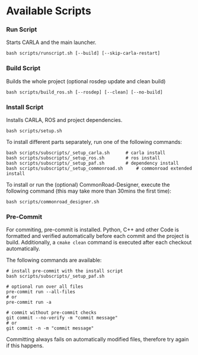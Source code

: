 # Available Scripts

### Run Script

Starts CARLA and the main launcher.

```
bash scripts/runscript.sh [--build] [--skip-carla-restart]
```

### Build Script

Builds the whole project (optional rosdep update and clean build)

```
bash scripts/build_ros.sh [--rosdep] [--clean] [--no-build]
```

### Install Script

Installs CARLA, ROS and project dependencies.

```
bash scripts/setup.sh
```

To install different parts separately, run one of the following commands:

```
bash scripts/subscripts/_setup_carla.sh      # carla install
bash scripts/subscripts/_setup_ros.sh        # ros install
bash scripts/subscripts/_setup_paf.sh        # dependency install
bash scripts/subscripts/_setup_commonroad.sh     # commonroad extended install
```

To install or run the (optional) CommonRoad-Designer, execute the following command (this may take more than 30mins the first time):

```
bash scripts/commonroad_designer.sh
```

### Pre-Commit

For commiting, pre-commit is installed. Python, C++ and other Code is formatted and verified automatically before each
commit and the project is build. Additionally, a ```cmake clean``` command is executed after each checkout automatically.

The following commands are available:

```
# install pre-commit with the install script
bash scripts/subscripts/_setup_paf.sh

# optional run over all files
pre-commit run --all-files
# or
pre-commit run -a

# commit without pre-commit checks
git commit --no-verify -m "commit message"
# or
git commit -n -m "commit message"
```

Committing always fails on automatically modified files, therefore try again if this happens.
